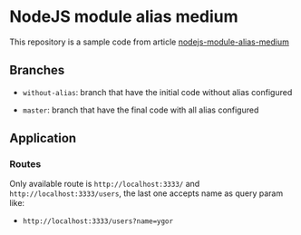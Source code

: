 # NodeJS module alias medium

This repository is a sample code from article [nodejs-module-alias-medium]()

## Branches

* `without-alias`: branch that have the initial code without alias configured

* `master`: branch that have the final code with all alias configured

## Application

### Routes

Only available route is `http://localhost:3333/` and `http://localhost:3333/users`, the last one accepts name as query param like:
- `http://localhost:3333/users?name=ygor`
